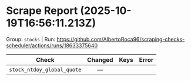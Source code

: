 # Scrape Report (2025-10-19T16:56:11.213Z)

Group: `stocks`  |  Run: https://github.com/AlbertoRoca96/scraping-checks-scheduler/actions/runs/18633375640

| Check | Changed | Keys | Error |
|---|:---:|:--|:--|
| `stock_ntdoy_global_quote` | — |  |  |
